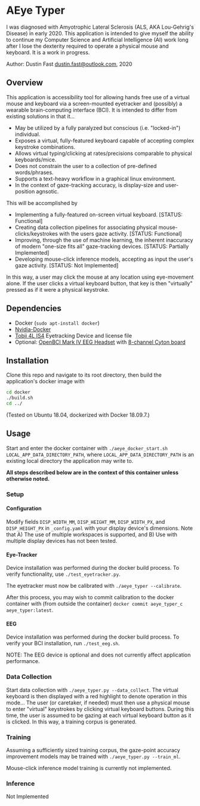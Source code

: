 # AEye Typer

I was diagnosed with Amyotrophic Lateral Sclerosis (ALS, AKA Lou-Gehrig's Disease) in early 2020. This application is intended to give myself the ability to continue my Computer Science and Artificial Intelligence (AI) work long after I lose the dexterity required to operate a physical mouse and keyboard. It is a work in progress.

Author: Dustin Fast <dustin.fast@outlook.com>, 2020

## Overview

This application is accessibility tool for allowing hands free use of a virtual mouse and keyboard via a screen-mounted eyetracker and (possibly) a wearable brain-computing interface (BCI). It is intended to differ from existing solutions in that it...

* May be utilized by a fully paralyzed but conscious (i.e. "locked-in") individual.
* Exposes a virtual, fully-featured keyboard capable of accepting complex keystroke combinations.
* Allows virtual typing/clicking at rates/precisions comparable to physical keyboards/mice.
* Does not constrain the user to a collection of pre-defined words/phrases.
* Supports a text-heavy workflow in a graphical linux environment. 
* In the context of gaze-tracking accuracy, is display-size and user-position agnsotic.

This will be accomplished by

* Implementing a fully-featured on-screen virtual keyboard. [STATUS: Functional]
* Creating data collection pipelines for associating physical mouse-clicks/keystrokes with the users gaze activity. [STATUS: Functional]
* Improving, through the use of machine learning, the inherent inaccuracy of modern "one-size fits all" gaze-tracking devices. [STATUS: Partially Implemented]
* Developing mouse-click inference models, accepting as input the user's gaze activity. [STATUS: Not Implemented]

In this way, a user may click the mouse at any location using eye-movement alone. If the user clicks a virtual keyboard button, that key is then "virtually" pressed as if it were a physical keystroke.  

## Dependencies

* Docker (`sudo apt-install docker`)
* [Nvidia-Docker](https://github.com/NVIDIA/nvidia-docker)
* [Tobii 4L IS4](https://tech.tobii.com/products/#4L) Eyetracking Device and license file
* Optional: [OpenBCI Mark IV EEG Headset](https://shop.openbci.com/collections/frontpage/products/ultracortex-mark-iv) with [8-channel Cyton board](https://shop.openbci.com/collections/frontpage/products/cyton-biosensing-board-8-channel?variant=38958638542)

## Installation

Clone this repo and navigate to its root directory, then build the application's docker image with  

```bash
cd docker
./build.sh
cd ../
```

(Tested on Ubuntu 18.04, dockerized with Docker 18.09.7.)

## Usage

Start and enter the docker container with `./aeye_docker_start.sh LOCAL_APP_DATA_DIRECTORY_PATH`, where `LOCAL_APP_DATA_DIRECTORY_PATH` is an existing local directory the application may write to.

**All steps described below are in the context of this container unless otherwise noted.**

### Setup 

#### Configuration

Modify fields `DISP_WIDTH_MM`, `DISP_HEIGHT_MM`, `DISP_WIDTH_PX`, and `DISP_HEIGHT_PX` in `_config.yaml` with your display device's dimensions. Note that A) The use of multiple workspaces is supported, and B) Use with multiple display devices has not been tested.

#### Eye-Tracker

Device installation was performed during the docker build process. To verify functionality, use `./test_eyetracker.py`. 

The eyetracker must now be calibrated with `./aeye_typer --calibrate`.

After this process, you may wish to commit calibration to the docker container with (from outside the container) `docker commit aeye_typer_c aeye_typer:latest`.

#### EEG

Device installation was performed during the docker build process. To verify your BCI installation, run `./test_eeg.sh`.

NOTE: The EEG device is optional and does not currently affect application performance. 

### Data Collection

Start data collection with `./aeye_typer.py --data_collect`. The virtual keyboard is then displayed with a red highlight to denote operation in this mode... The user (or caretaker, if needed) must then use a physical mouse to enter "virtual" keystrokes by clicking virtual keyboard buttons. During this time, the user is assumed to be gazing at each virtual keyboard button as it is clicked. In this way, a training corpus is generated.

### Training

Assuming a sufficiently sized training corpus, the gaze-point accuracy improvement models may be trained with `./aeye_typer.py --train_ml`.

Mouse-click inference model training is currently not implemented.

### Inference

Not Implemented

